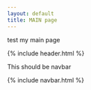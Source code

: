 ```yaml
---
layout: default
title: MAIN page
---
```


test my main page

{% include header.html %}

This should be navbar

{% include navbar.html %}

